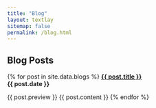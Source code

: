 ```yaml
---
title: "Blog"
layout: textlay
sitemap: false
permalink: /blog.html
---
```

## Blog Posts

<div class="jumbotron">
{% for post in site.data.blogs %}
<b><a href="{{ site.url }}{{ site.baseurl}}{{ post.permalink }}"> {{ post.title }}</a></b><br>
<b>{{ post.date }}</b>

{{ post.preview }}
{{ post.content }}
{% endfor %}
</div>
